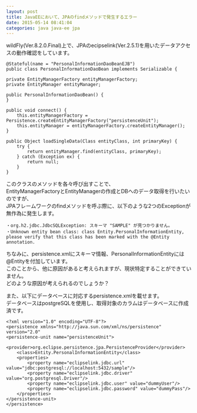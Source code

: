 ```yaml
---
layout: post
title: JavaEEにおいて、JPAのfindメソッドで発生するエラー
date: 2015-05-14 08:41:04
categories: java java-ee jpa
---
```

<!-- {% raw %} -->
<p>wildFly(Ver.8.2.0.Final)上で、JPAのecipselink(Ver.2.5.1)を用いたデータアクセスの動作確認をしています。</p>

<pre><code>@Stateful(name = "PersonalInformationDaoBeanEJB")
public class PersonalInformationDaoBean implements Serializable {

private EntityManagerFactory entityManagerFactory;
private EntityManager entityManager;

public PersonalInformationDaoBean() {
}

public void connect() {
    this.entityManagerFactory = Persistence.createEntityManagerFactory("persistenceUnit");
    this.entityManager = entityManagerFactory.createEntityManager();
}

public Object loadSingleData(Class entityClass, int primaryKey) {
    try {
        return entityManager.find(entityClass, primaryKey);
    } catch (Exception ex) {
        return null;
    }
}
</code></pre>

<p>このクラスのメソッドを各々呼び出すことで、<br>
EntityManagerFactoryとEntityManagerの作成とDBへのデータ取得を行いたいのですが、<br>
JPAフレームワークのfindメソッドを呼ぶ際に、以下のような2つのExceptionが無作為に発生します。</p>

<pre><code>・org.h2.jdbc.JdbcSQLException: スキーマ "SAMPLE" が見つかりません。
・Unknown entity bean class: class Entity.PersonalInformationEntity, please verify that this class has been marked with the @Entity annotation.
</code></pre>

<p>ちなみに、persistence.xmlにスキーマ情報、PersonalInformationEntityには@Entityを付加しています。<br>
このことから、他に原因があると考えられますが、現状特定することができていません。<br>
どのような原因が考えられるのでしょうか？</p>

<p>また、以下にデータベースに対応するpersistence.xmlを載せます。<br>
データベースはpostgreSQLを使用し、取得対象のカラムはデータベースに作成済です。</p>

<pre><code>&lt;?xml version="1.0" encoding="UTF-8"?&gt;
&lt;persistence xmlns="http://java.sun.com/xml/ns/persistence" version="2.0"
&lt;persistence-unit name="persistenceUnit"&gt;
    &lt;provider&gt;org.eclipse.persistence.jpa.PersistenceProvider&lt;/provider&gt;
    &lt;class&gt;Entity.PersonalInformationEntity&lt;/class&gt;
    &lt;properties&gt;
        &lt;property name="eclipselink.jdbc.url" value="jdbc:postgresql://localhost:5432/sample"/&gt;
        &lt;property name="eclipselink.jdbc.driver" value="org.postgresql.Driver"/&gt;
        &lt;property name="eclipselink.jdbc.user" value="dummyUser"/&gt;
        &lt;property name="eclipselink.jdbc.password" value="dummyPass"/&gt;
    &lt;/properties&gt;
&lt;/persistence-unit&gt;
&lt;/persistence&gt;
</code></pre>
<!-- {% endraw %} -->
